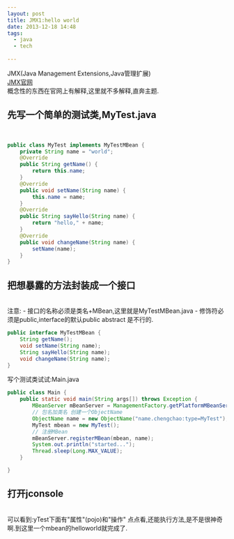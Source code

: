 ```yaml
---
layout: post
title: JMX1:hello world
date: 2013-12-18 14:48
tags:
  - java
  - tech
  
---
```

  
  
JMX(Java Management Extensions,Java管理扩展)  
[JMX官网](http://www.oracle.com/technetwork/java/javase/tech/javamanagement-140525.html)  
概念性的东西在官网上有解释,这里就不多解释,直奔主题.  


先写一个简单的测试类,MyTest.java  
---
<br/>

```java
public class MyTest implements MyTestMBean {
    private String name = "world";
    @Override
    public String getName() {
        return this.name;
    }
    @Override
    public void setName(String name) {
        this.name = name;
    }
    @Override
    public String sayHello(String name) {
        return "hello," + name;
    }
    @Override
    public void changeName(String name) {
        setName(name);
    }
}
```
  
  
把想暴露的方法封装成一个接口
---
<br/>
注意:   
- 接口的名称必须是类名+MBean,这里就是MyTestMBean.java
- 修饰符必须是public,interface的默认public abstract 是不行的.

```java
public interface MyTestMBean {
    String getName();
    void setName(String name);
    String sayHello(String name);
    void changeName(String name);
}
```
  
  
写个测试类试试:Main.java

```java
public class Main {
    public static void main(String args[]) throws Exception {
        MBeanServer mBeanServer = ManagementFactory.getPlatformMBeanServer();
        // 包名加类名 创建一个ObjectName
        ObjectName name = new ObjectName("name.chengchao:type=MyTest");
        MyTest mbean = new MyTest();
        // 注册MBean
        mBeanServer.registerMBean(mbean, name);
        System.out.println("started...");
        Thread.sleep(Long.MAX_VALUE);
    }

}
```
  
  
打开jconsole
---
<br/>
可以看到:yTest下面有"属性"(pojo)和"操作"
点点看,还能执行方法,是不是很神奇啊.到这里一个mbean的helloworld就完成了.
